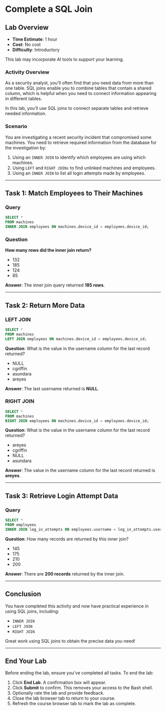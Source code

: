 
# Complete a SQL Join

## Lab Overview
- **Time Estimate**: 1 hour  
- **Cost**: No cost  
- **Difficulty**: Introductory  

This lab may incorporate AI tools to support your learning.

### Activity Overview
As a security analyst, you’ll often find that you need data from more than one table. SQL joins enable you to combine tables that contain a shared column, which is helpful when you need to connect information appearing in different tables.

In this lab, you’ll use SQL joins to connect separate tables and retrieve needed information.

### Scenario
You are investigating a recent security incident that compromised some machines. You need to retrieve required information from the database for the investigation by:

1. Using an `INNER JOIN` to identify which employees are using which machines.
2. Using `LEFT` and `RIGHT JOINs` to find unlinked machines and employees.
3. Using an `INNER JOIN` to list all login attempts made by employees.

---

## Task 1: Match Employees to Their Machines

### Query
```sql
SELECT * 
FROM machines 
INNER JOIN employees ON machines.device_id = employees.device_id;
```

### Question
**How many rows did the inner join return?**  
- 132  
- 185  
- 124  
- 85  

**Answer**: The inner join query returned **185 rows**.

---

## Task 2: Return More Data

### LEFT JOIN
```sql
SELECT * 
FROM machines 
LEFT JOIN employees ON machines.device_id = employees.device_id;
```

**Question**: What is the value in the username column for the last record returned?  
- NULL  
- cgriffin  
- asundara  
- areyes  

**Answer**: The last username returned is **NULL**.

### RIGHT JOIN
```sql
SELECT * 
FROM machines 
RIGHT JOIN employees ON machines.device_id = employees.device_id;
```

**Question**: What is the value in the username column for the last record returned?  
- areyes  
- cgriffin  
- NULL  
- asundara  

**Answer**: The value in the username column for the last record returned is **areyes**.

---

## Task 3: Retrieve Login Attempt Data

### Query
```sql
SELECT * 
FROM employees 
INNER JOIN log_in_attempts ON employees.username = log_in_attempts.username;
```

**Question**: How many records are returned by this inner join?  
- 145  
- 175  
- 210  
- 200  

**Answer**: There are **200 records** returned by the inner join.

---

## Conclusion
You have completed this activity and now have practical experience in using SQL joins, including:
- `INNER JOIN`  
- `LEFT JOIN`  
- `RIGHT JOIN`  

Great work using SQL joins to obtain the precise data you need!

---

## End Your Lab
Before ending the lab, ensure you’ve completed all tasks. To end the lab:
1. Click **End Lab**. A confirmation box will appear.
2. Click **Submit** to confirm. This removes your access to the Bash shell.
3. Optionally rate the lab and provide feedback.
4. Close the lab browser tab to return to your course.
5. Refresh the course browser tab to mark the lab as complete.
